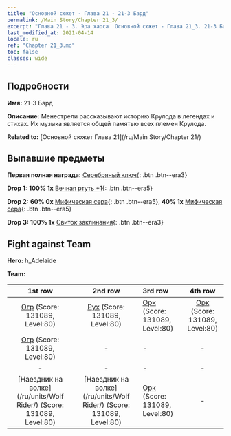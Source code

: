 ```yaml
---
title: "Основной сюжет - Глава 21 - 21-3 Бард"
permalink: /Main Story/Chapter 21_3/
excerpt: "Глава 21 - 3. Эра хаоса  Основной сюжет - Глава 21_3. 21-3 Бард"
last_modified_at: 2021-04-14
locale: ru
ref: "Chapter 21_3.md"
toc: false
classes: wide
---
```


## Подробности

 **Имя:** 21-3 Бард

 **Описание:** Менестрели рассказывают историю Крулода в легендах и стихах. Их музыка является общей памятью всех племен Крулода.

 **Related to:** [Основной сюжет Глава 21](/ru/Main Story/Chapter 21/)

## Выпавшие предметы

 **Первая полная награда:** [Серебряный ключ](/ru/Items/con_693/){: .btn .btn--era3}

 **Drop 1:** **100% 1x** [Вечная ртуть +1](/ru/Items/mat_70/){: .btn .btn--era5}

 **Drop 2:** **60% 0x** [Мифическая сера](/ru/Items/mat_64/){: .btn .btn--era5}, **40% 1x** [Мифическая сера](/ru/Items/mat_64/){: .btn .btn--era5}

 **Drop 3:** **100% 1x** [Свиток заклинания](/ru/Items/con_694/){: .btn .btn--era3}


## Fight against Team
 **Hero:** h_Adelaide

 **Team:**


  | 1st row | 2nd row | 3rd row | 4th row |
  |:----:|:----:|:----|:----:|
  | [Огр](/ru/units/Ogre/) (Score: 131089, Level:80)  | [Рух](/ru/units/Roc/) (Score: 131089, Level:80)  | [Орк](/ru/units/Orc/) (Score: 131089, Level:80)  | [Орк](/ru/units/Orc/) (Score: 131089, Level:80)  |
  | [Огр](/ru/units/Ogre/) (Score: 131089, Level:80)  | - | - | - |
  | - | - | - | - |
  | [Наездник на волке](/ru/units/Wolf Rider/) (Score: 131089, Level:80)  | [Наездник на волке](/ru/units/Wolf Rider/) (Score: 131089, Level:80)  | [Орк](/ru/units/Orc/) (Score: 131089, Level:80)  | - |



